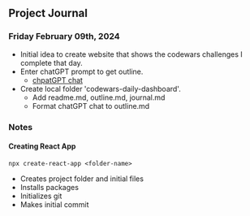 ## Project Journal

### Friday February 09th, 2024
- Initial idea to create website that shows the codewars challenges I complete that day.
- Enter chatGPT prompt to get outline.
  - [chpatGPT chat](https://chat.openai.com/share/743eb459-ba8f-4e86-af68-f519fdea6b3c)
- Create local folder 'codewars-daily-dashboard'.
  - Add readme.md, outline.md, journal.md
  - Format chatGPT chat to outline.md

### Notes
#### Creating React App
```
npx create-react-app <folder-name>
```
- Creates project folder and initial files
- Installs packages
- Initializes git
- Makes initial commit


  